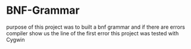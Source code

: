 # BNF-Grammar
purpose of this project was to built a bnf grammar and if there are errors compiler show us the line of the first error this project was tested with Cygwin


